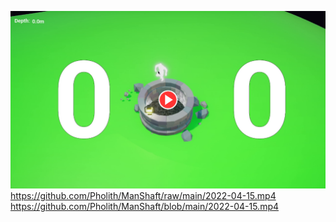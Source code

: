 [![Vidéo du projet](./videoPreview.png)](./2022-04-15.mp4)
https://github.com/Pholith/ManShaft/raw/main/2022-04-15.mp4
https://github.com/Pholith/ManShaft/blob/main/2022-04-15.mp4